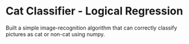 # Cat Classifier - Logical Regression
 Built a simple image-recognition algorithm that can correctly classify pictures as cat or non-cat using numpy.
